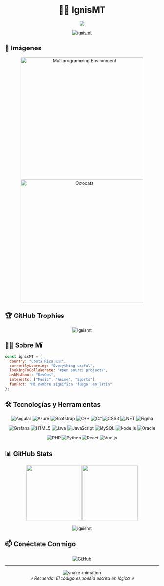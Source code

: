 # <div align="center">👨‍💻 IgnisMT</div>

<div align="center">
  <img src="https://readme-typing-svg.herokuapp.com/?lines=Desarrollador+Apasionado;DevOps+Enthusiast;De+Costa+Rica+🇨🇷&font=Fira%20Code&center=true&width=380&height=50">
</div>

<p align="center">
  <a href="https://komarev.com/ghpvc/?username=ignismt">
    <img src="https://komarev.com/ghpvc/?username=ignismt&label=Visitas+al+perfil&color=0e75b6&style=flat" alt="ignismt" />
  </a>
</p>

## 📸 Imágenes

<div align="center">
  <img src="https://github.com/user-attachments/assets/58db2517-11ac-4762-8009-ff3e946e374d" alt="Multiprogramming Environment" width="400"/>
  <img src="https://github.com/user-attachments/assets/f758cc13-9272-4379-a0f1-1a1af0a8166f" alt="Octocats" width="400"/>
</div>

## 🏆 GitHub Trophies

<div align="center">
  <img src="https://github-profile-trophy.vercel.app/?username=ignismt&theme=algolia&column=4&margin-w=15&margin-h=15" alt="ignismt"/>
</div>

## 👨‍💻 Sobre Mí

```javascript
const ignisMT = {
  country: "Costa Rica 🇨🇷",
  currentlyLearning: "Everything useful",
  lookingToCollaborate: "Open source projects",
  askMeAbout: "DevOps",
  interests: ["Music", "Anime", "Sports"],
  funFact: "Mi nombre significa 'fuego' en latín"
};
```

## 🛠 Tecnologías y Herramientas

<div align="center">
  
  ![Angular](https://img.shields.io/badge/-Angular-DD0031?style=flat-square&logo=angular&logoColor=white)
  ![Azure](https://img.shields.io/badge/-Azure-0089D6?style=flat-square&logo=microsoft-azure&logoColor=white)
  ![Bootstrap](https://img.shields.io/badge/-Bootstrap-7952B3?style=flat-square&logo=bootstrap&logoColor=white)
  ![C++](https://img.shields.io/badge/-C++-00599C?style=flat-square&logo=c%2B%2B&logoColor=white)
  ![C#](https://img.shields.io/badge/-C%23-239120?style=flat-square&logo=c-sharp&logoColor=white)
  ![CSS3](https://img.shields.io/badge/-CSS3-1572B6?style=flat-square&logo=css3&logoColor=white)
  ![.NET](https://img.shields.io/badge/-.NET-512BD4?style=flat-square&logo=.net&logoColor=white)
  ![Figma](https://img.shields.io/badge/-Figma-F24E1E?style=flat-square&logo=figma&logoColor=white)
  
  ![Grafana](https://img.shields.io/badge/-Grafana-F46800?style=flat-square&logo=grafana&logoColor=white)
  ![HTML5](https://img.shields.io/badge/-HTML5-E34F26?style=flat-square&logo=html5&logoColor=white)
  ![Java](https://img.shields.io/badge/-Java-007396?style=flat-square&logo=java&logoColor=white)
  ![JavaScript](https://img.shields.io/badge/-JavaScript-F7DF1E?style=flat-square&logo=javascript&logoColor=black)
  ![MySQL](https://img.shields.io/badge/-MySQL-4479A1?style=flat-square&logo=mysql&logoColor=white)
  ![Node.js](https://img.shields.io/badge/-Node.js-339933?style=flat-square&logo=node.js&logoColor=white)
  ![Oracle](https://img.shields.io/badge/-Oracle-F80000?style=flat-square&logo=oracle&logoColor=white)
  
  ![PHP](https://img.shields.io/badge/-PHP-777BB4?style=flat-square&logo=php&logoColor=white)
  ![Python](https://img.shields.io/badge/-Python-3776AB?style=flat-square&logo=python&logoColor=white)
  ![React](https://img.shields.io/badge/-React-61DAFB?style=flat-square&logo=react&logoColor=black)
  ![Vue.js](https://img.shields.io/badge/-Vue.js-4FC08D?style=flat-square&logo=vue.js&logoColor=white)
</div>

## 📊 GitHub Stats

<p align="center">
  <a href="https://github.com/ignismt">
    <img height="180em" src="https://github-readme-stats.vercel.app/api?username=ignismt&show_icons=true&theme=algolia&include_all_commits=true&count_private=true"/>
    <img height="180em" src="https://github-readme-stats.vercel.app/api/top-langs/?username=ignismt&layout=compact&langs_count=7&theme=algolia"/>
  </a>
</p>

<div align="center">
  <img src="https://github-readme-streak-stats.herokuapp.com/?user=ignismt&theme=algolia" alt="ignismt" />
</div>

## 📫 Conéctate Conmigo

<div align="center">
  <a href="https://github.com/ignismt" target="_blank">
    <img src="https://img.shields.io/badge/-GitHub-181717?style=for-the-badge&logo=github&logoColor=white" alt="GitHub" />
  </a>
  <!-- Puedes añadir más redes sociales aquí cuando las tengas -->
</div>

---

<div align="center">
  <img src="https://github.com/ignismt/ignismt/blob/output/github-contribution-grid-snake.svg" alt="snake animation">
</div>

<div align="center">
  <i>⚡ Recuerda: El código es poesía escrita en lógica ⚡</i>
</div>
